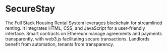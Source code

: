 # SecureStay
The Full Stack Housing Rental System leverages blockchain for streamlined renting. It integrates HTML, CSS, and JavaScript for a user-friendly interface. Smart contracts on Ethereum manage agreements and payments transparently, with web3.js facilitating secure transactions. Landlords benefit from automation, tenants from transparency. 

